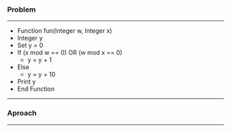 ### Problem
-------------
- Function fun(Integer w, Integer x)
- Integer y
- Set y = 0
- If (x mod w == 0) OR (w mod x == 0)
  - y = y + 1
- Else
  - y = y + 10
- Print y
- End Function 

-----
### Aproach
---------
